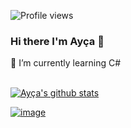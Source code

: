 ![Profile views](https://gpvc.arturio.dev/aycakdemr)<br/>


### Hi there I'm Ayça 👋 
<!--
**aycakdemr/aycakdemr** is a ✨ _special_ ✨ repository because its `README.md` (this file) appears on your GitHub profile.

Here are some ideas to get you started:

- 🔭 I’m currently working on ...
- 🌱 I’m currently learning ...
- 👯 I’m looking to collaborate on ...
- 🤔 I’m looking for help with ...
- 💬 Ask me about ...
- 📫 How to reach me: ...
- 😄 Pronouns: ...
- ⚡ Fun fact: ...
-->
🌱 I’m currently learning C#<br/><br/>



[![Ayça's github stats](https://github-readme-stats.vercel.app/api?username=aycakdemr&theme=material-palenight)](https://github.com/aycakdemr/github-readme-stats)<br/>



[![image](	https://img.shields.io/badge/LinkedIn-0077B5?style=for-the-badge&logo=linkedin&logoColor=white)](https://www.linkedin.com/in/aycaakdemir/)


